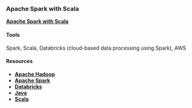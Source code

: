 ### Apache Spark with Scala

**[Apache Spark with Scala](https://dduril.github.io/ucscx-data-analytics/spark-with-scala/)**

#### Tools

Spark, Scala, Databricks (cloud-based data processing using Spark), AWS

#### Resources

- **<a href="http://hadoop.apache.org/">Apache Hadoop</a>**
- **<a href="http://spark.apache.org/">Apache Spark</a>**
- **<a href="https://databricks.com/">Databricks</a>**
- **<a href="https://www.oracle.com/java/index.html">Java</a>**
- **<a href="https://www.scala-lang.org/">Scala</a>**


